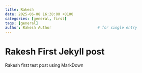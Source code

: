 ```yaml
---
title: Rakesh
date: 2025-06-08 16:30:00 +0100 
categories: [general, first]
tags: [general]
author: Rakesh Author                     # for single entry
---
```


# Rakesh First Jekyll post

Rakesh first test post using MarkDown
